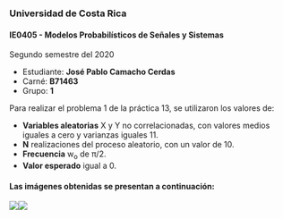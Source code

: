 ### Universidad de Costa Rica
#### IE0405 - Modelos Probabilísticos de Señales y Sistemas

Segundo semestre del 2020

* Estudiante: **José Pablo Camacho Cerdas**
* Carné: **B71463**
* Grupo: **1**

Para realizar el problema 1 de la práctica 13, se utilizaron los valores de:

* **Variables aleatorias** X y Y no correlacionadas, con valores medios iguales a cero y varianzas iguales 11.
* **N** realizaciones del proceso aleatorio, con un valor de 10.
* **Frecuencia** w<sub>o</sub> de π/2.
* **Valor esperado** igual a 0.

#### Las imágenes obtenidas se presentan a continuación:

<img align='center' src='https://github.com/jose-543/Tema4/blob/main/Im1.png'><img align='center' src='https://github.com/jose-543/Tema4/blob/main/Im2.png'>
